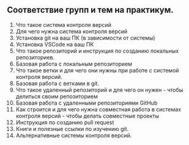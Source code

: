 ## Соответствие групп и тем на практикум.

1. Что такое система контроля версий 
2. Для чего нужна система контроля версий
3. Установка git на ваш ПК (в зависимости от системы)
4. Установка VSCode на ваш ПК
5. Что такое репозиторий и инструкция по созданию локальных репозиториев.
6. Базовая работа с локальным репозиторием
7. Что такое ветки и для чего они нужны при работе с системой контроля версий.
8. Базовая работа с ветками в git.
9. Что такое удаленный репозиторий и для чего он нужен - чтобы делиться своим репозиторием
10. Базовая работа с удаленными репозиториями GitHub
11. Как строится и для чего нужна совместная работа в системах контроля версий - чтобы делать совместные проекты
12. Инструкция по созданию pull request
13. Книги и полезные ссылки по изучению git.
14. Альтернативные системы контроля версий.
